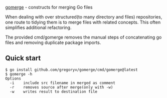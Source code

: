 [gomerge](https://pkg.go.dev/github.com/gregoryv/gomerge) - constructs for merging Go files

When dealing with over structured(to many directory and files)
repositories, one route to tidying them is to merge files with related
concepts. This often simplifies additional refactoring.

The provided cmd/gomerge removes the manual steps of concatenating go
files and removing duplicate package imports.

## Quick start

    $ go install github.com/gregoryv/gomerge/cmd/gomerge@latest
	$ gomerge -h
    Options
      -i    include src filename in merged as comment
      -r    removes source after merge(only with -w)
      -w    writes result to destination file

